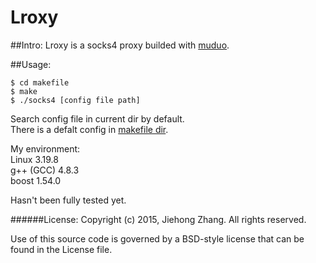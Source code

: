 # Lroxy
##Intro:
Lroxy is a socks4 proxy builded with [muduo](https://github.com/chenshuo/muduo).

##Usage:
```
$ cd makefile  
$ make  
$ ./socks4 [config file path]
```

Search config file in current dir by default.  
There is a defalt config in [makefile dir](https://github.com/jakoo/Lroxy/blob/master/makefile/config).

My environment:  
Linux 3.19.8  
g++ (GCC) 4.8.3  
boost 1.54.0  

Hasn't been fully tested yet.

######License:
Copyright (c) 2015, Jiehong Zhang. All rights reserved.

Use of this source code is governed by a BSD-style license that can be found in the License file.